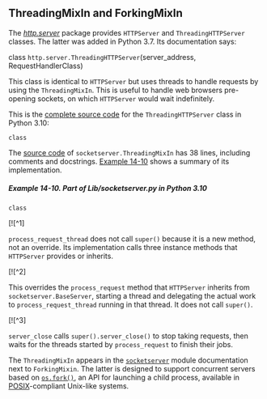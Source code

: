 ## ThreadingMixIn and ForkingMixIn

The [_http.server_](https://fpy.li/14-15) package provides `HTTPServer` and `ThreadingHTTPServer` classes. The latter was added in Python 3.7. Its documentation says:

class `http.server.ThreadingHTTPServer`(server_address, RequestHandlerClass)

This class is identical to `HTTPServer` but uses threads to handle requests by using the `ThreadingMixIn`. This is useful to handle web browsers pre-opening sockets, on which `HTTPServer` would wait indefinitely.

This is the [complete source code](https://fpy.li/14-16) for the `ThreadingHTTPServer` class in Python 3.10:

```
class
```

The [source code](https://fpy.li/14-17) of `socketserver.ThreadingMixIn` has 38 lines, including comments and docstrings. [Example 14-10](#ex_threadmixin) shows a summary of its implementation.

##### Example 14-10. Part of _Lib/socketserver.py_ in Python 3.10

```
class
```

[![^1]

`process_request_thread` does not call `super()` because it is a new method, not an override. Its implementation calls three instance methods that `HTTPServer` provides or inherits.

[![^2]

This overrides the `process_request` method that `HTTPServer` inherits from `socketserver.BaseServer`, starting a thread and delegating the actual work to `process_request_thread` running in that thread. It does not call `super()`.

[![^3]

`server_close` calls `super().server_close()` to stop taking requests, then waits for the threads started by `process_request` to finish their jobs.

The `ThreadingMixIn` appears in the [`socketserver`](https://fpy.li/14-18) module documentation next to `ForkingMixin`. The latter is designed to support concurrent servers based on [`os.fork()`](https://fpy.li/14-19), an API for launching a child process, available in [POSIX](https://fpy.li/14-20)-compliant Unix-like systems.
